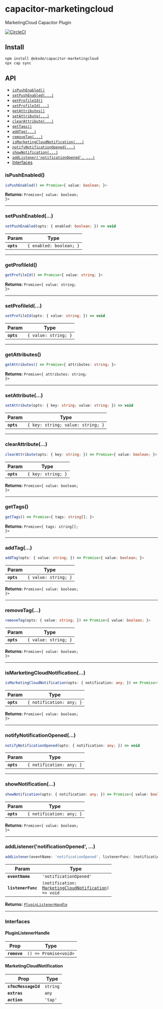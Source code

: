 # capacitor-marketingcloud

MarketingCloud Capacitor Plugin

[![CircleCI](https://circleci.com/gh/okode/capacitor-marketingcloud/tree/main.svg?style=svg)](https://circleci.com/gh/okode/capacitor-marketingcloud/tree/main)

## Install

```bash
npm install @okode/capacitor-marketingcloud
npx cap sync
```

## API

<docgen-index>

* [`isPushEnabled()`](#ispushenabled)
* [`setPushEnabled(...)`](#setpushenabled)
* [`getProfileId()`](#getprofileid)
* [`setProfileId(...)`](#setprofileid)
* [`getAttributes()`](#getattributes)
* [`setAttribute(...)`](#setattribute)
* [`clearAttribute(...)`](#clearattribute)
* [`getTags()`](#gettags)
* [`addTag(...)`](#addtag)
* [`removeTag(...)`](#removetag)
* [`isMarketingCloudNotification(...)`](#ismarketingcloudnotification)
* [`notifyNotificationOpened(...)`](#notifynotificationopened)
* [`showNotification(...)`](#shownotification)
* [`addListener('notificationOpened', ...)`](#addlistenernotificationopened)
* [Interfaces](#interfaces)

</docgen-index>

<docgen-api>
<!--Update the source file JSDoc comments and rerun docgen to update the docs below-->

### isPushEnabled()

```typescript
isPushEnabled() => Promise<{ value: boolean; }>
```

**Returns:** <code>Promise&lt;{ value: boolean; }&gt;</code>

--------------------


### setPushEnabled(...)

```typescript
setPushEnabled(opts: { enabled: boolean; }) => void
```

| Param      | Type                               |
| ---------- | ---------------------------------- |
| **`opts`** | <code>{ enabled: boolean; }</code> |

--------------------


### getProfileId()

```typescript
getProfileId() => Promise<{ value: string; }>
```

**Returns:** <code>Promise&lt;{ value: string; }&gt;</code>

--------------------


### setProfileId(...)

```typescript
setProfileId(opts: { value: string; }) => void
```

| Param      | Type                            |
| ---------- | ------------------------------- |
| **`opts`** | <code>{ value: string; }</code> |

--------------------


### getAttributes()

```typescript
getAttributes() => Promise<{ attributes: string; }>
```

**Returns:** <code>Promise&lt;{ attributes: string; }&gt;</code>

--------------------


### setAttribute(...)

```typescript
setAttribute(opts: { key: string; value: string; }) => void
```

| Param      | Type                                         |
| ---------- | -------------------------------------------- |
| **`opts`** | <code>{ key: string; value: string; }</code> |

--------------------


### clearAttribute(...)

```typescript
clearAttribute(opts: { key: string; }) => Promise<{ value: boolean; }>
```

| Param      | Type                          |
| ---------- | ----------------------------- |
| **`opts`** | <code>{ key: string; }</code> |

**Returns:** <code>Promise&lt;{ value: boolean; }&gt;</code>

--------------------


### getTags()

```typescript
getTags() => Promise<{ tags: string[]; }>
```

**Returns:** <code>Promise&lt;{ tags: string[]; }&gt;</code>

--------------------


### addTag(...)

```typescript
addTag(opts: { value: string; }) => Promise<{ value: boolean; }>
```

| Param      | Type                            |
| ---------- | ------------------------------- |
| **`opts`** | <code>{ value: string; }</code> |

**Returns:** <code>Promise&lt;{ value: boolean; }&gt;</code>

--------------------


### removeTag(...)

```typescript
removeTag(opts: { value: string; }) => Promise<{ value: boolean; }>
```

| Param      | Type                            |
| ---------- | ------------------------------- |
| **`opts`** | <code>{ value: string; }</code> |

**Returns:** <code>Promise&lt;{ value: boolean; }&gt;</code>

--------------------


### isMarketingCloudNotification(...)

```typescript
isMarketingCloudNotification(opts: { notification: any; }) => Promise<{ value: boolean; }>
```

| Param      | Type                                |
| ---------- | ----------------------------------- |
| **`opts`** | <code>{ notification: any; }</code> |

**Returns:** <code>Promise&lt;{ value: boolean; }&gt;</code>

--------------------


### notifyNotificationOpened(...)

```typescript
notifyNotificationOpened(opts: { notification: any; }) => void
```

| Param      | Type                                |
| ---------- | ----------------------------------- |
| **`opts`** | <code>{ notification: any; }</code> |

--------------------


### showNotification(...)

```typescript
showNotification(opts: { notification: any; }) => Promise<{ value: boolean; }>
```

| Param      | Type                                |
| ---------- | ----------------------------------- |
| **`opts`** | <code>{ notification: any; }</code> |

**Returns:** <code>Promise&lt;{ value: boolean; }&gt;</code>

--------------------


### addListener('notificationOpened', ...)

```typescript
addListener(eventName: 'notificationOpened', listenerFunc: (notification: MarketingCloudNotification) => void) => PluginListenerHandle
```

| Param              | Type                                                                                                         |
| ------------------ | ------------------------------------------------------------------------------------------------------------ |
| **`eventName`**    | <code>'notificationOpened'</code>                                                                            |
| **`listenerFunc`** | <code>(notification: <a href="#marketingcloudnotification">MarketingCloudNotification</a>) =&gt; void</code> |

**Returns:** <code><a href="#pluginlistenerhandle">PluginListenerHandle</a></code>

--------------------


### Interfaces


#### PluginListenerHandle

| Prop         | Type                                      |
| ------------ | ----------------------------------------- |
| **`remove`** | <code>() =&gt; Promise&lt;void&gt;</code> |


#### MarketingCloudNotification

| Prop                | Type                |
| ------------------- | ------------------- |
| **`sfmcMessageId`** | <code>string</code> |
| **`extras`**        | <code>any</code>    |
| **`action`**        | <code>'tap'</code>  |

</docgen-api>

